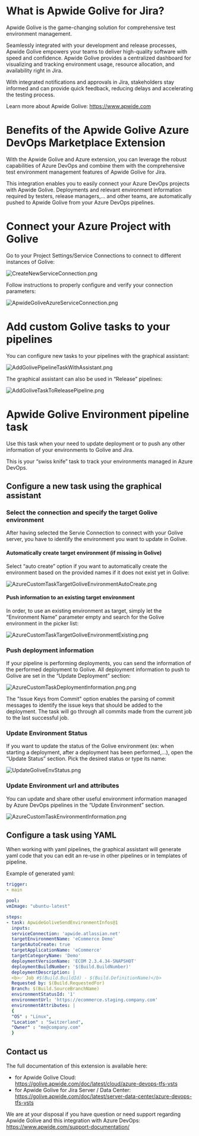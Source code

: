 # What is Apwide Golive for Jira?

Apwide Golive is the game-changing solution for comprehensive test environment management.

Seamlessly integrated with your development and release processes, Apwide Golive empowers your teams to
deliver high-quality software with speed and confidence.
Apwide Golive provides a centralized dashboard for visualizing and tracking environment usage, resource allocation, and availability right in Jira.

With integrated notifications and approvals in Jira, stakeholders stay informed and can provide quick feedback, reducing delays and accelerating the testing
process.

Learn more about Apwide Golive: https://www.apwide.com

# Benefits of the Apwide Golive Azure DevOps Marketplace Extension

With the Apwide Golive and Azure extension, you can leverage the robust capabilities of Azure DevOps and combine them with the comprehensive test environment
management features of Apwide Golive for Jira.

This integration enables you to easily connect your Azure DevOps projects with Apwide Golive. Deployments and relevant environment information required by testers, release managers,... and other teams,
are automatically pushed to Apwide Golive from your Azure DevOps pipelines.

# Connect your Azure Project with Golive

Go to your Project Settings/Service Connections to connect to different instances of Golive:

![CreateNewServiceConnection.png](images/CreateNewServiceConnection.png)

Follow instructions to properly configure and verify your connection parameters:

![ApwideGoliveAzureServiceConnection.png](images/ApwideGoliveAzureServiceConnection.png)

# Add custom Golive tasks to your pipelines

You can configure new tasks to your pipelines with the graphical assistant:

![AddGolivePipelineTaskWithAssistant.png](images/AddGolivePipelineTaskWithAssistant.png)

The graphical assistant can also be used in “Release” pipelines:

![AddGoliveTaskToReleasePipeline.png](images/AddGoliveTaskToReleasePipeline.png)

# Apwide Golive Environment pipeline task

Use this task when your need to update deployment or to push any other information of your environments to Golive and Jira.

This is your “swiss knife” task to track your environments managed in Azure DevOps.

## Configure a new task using the graphical assistant

### Select the connection and specify the target Golive environment
After having selected the Servie Connection to connect with your Golive server, you have to identify the environment you want to update in Golive.

#### Automatically create target environment (if missing in Golive)
Select “auto create” option if you want to automatically create the environment based on the provided names if it does not exist yet in Golive:

![AzureCustomTaskTargetGoliveEnvironmentAutoCreate.png](images/AzureCustomTaskTargetGoliveEnvironmentAutoCreate.png)

#### Push information to an existing target environment
In order, to use an existing environment as target, simply let the “Environment Name” parameter empty and search for the Golive environment in the picker list:

![AzureCustomTaskTargetGoliveEnvironmentExisting.png](images/AzureCustomTaskTargetGoliveEnvironmentExisting.png)

### Push deployment information
If your pipeline is performing deployments, you can send the information of the performed deployment to Golive. All deployment information to push to Golive are set in the “Update Deployment” section:

![AzureCustomTaskDeploymentInformation.png.png](images/AzureCustomTaskDeploymentInformation.png.png)

The "Issue Keys from Commit" option enables the parsing of commit messages to identify the issue keys that should be added to the deployment.
The task will go through all commits made from the current job to the last successful job.

### Update Environment Status
If you want to update the status of the Golive environment (ex: when starting a deployment, after a deployment has been performed,…), open the “Update Status” section. Pick the desired status or type its name:

![UpdateGoliveEnvStatus.png](images/UpdateGoliveEnvStatus.png)

### Update Environment url and attributes
You can update and share other useful environment information managed by Azure DevOps pipelines in the “Update Environment” section.

![AzureCustomTaskEnvironmentInformation.png](images/AzureCustomTaskEnvironmentInformation.png)

## Configure a task using YAML
When working with yaml pipelines, the graphical assistant will generate yaml code that you can edit an re-use in other pipelines or in templates of pipeline.

Example of generated yaml:

```yaml
trigger:
- main

pool:
vmImage: "ubuntu-latest"

steps:
- task: ApwideGoliveSendEnvironmentInfos@1
  inputs:
  serviceConnection: 'apwide.atlassian.net'
  targetEnvironmentName: 'eCommerce Demo'
  targetAutoCreate: true
  targetApplicationName: 'eCommerce'
  targetCategoryName: 'Demo'
  deploymentVersionName: 'ECOM 2.3.4.34-SNAPSHOT'
  deploymentBuildNumber: '$(Build.BuildNumber)'
  deploymentDescription: |
  <b>✅ Job #$(Build.BuildId) - $(Build.DefinitionName)</b>
  Requested by: $(Build.RequestedFor)
  Branch: $(Build.SourceBranchName)
  environmentStatusId: '1'
  environmentUrl: 'https://ecommerce.staging.company.com'
  environmentAttributes: |
  {
  "OS" : "Linux",
  "Location" : "Switzerland",
  "Owner" : "me@company.com"
  }
```

## Contact us

The full documentation of this extension is available here:
* for Apwide Golive Cloud: https://golive.apwide.com/doc/latest/cloud/azure-devops-tfs-vsts
* for Apwide Golive for Jira Server / Data Center: https://golive.apwide.com/doc/latest/server-data-center/azure-devops-tfs-vsts

We are at your disposal if you have question or need support regarding Apwide Golive and this integration with Azure DevOps: https://www.apwide.com/support-documentation/



